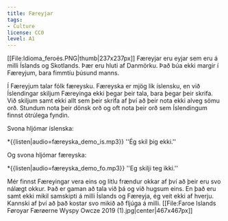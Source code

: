 ```yaml
---
title: Færeyjar
tags:
- Culture
license: CC0
level: A1
---
```


[[File:Idioma_feroés.PNG|thumb|237x237px]]
<Book audio="Færeyska.mp3">
Færeyjar eru eyjar sem eru á milli Íslands og Skotlands. Þær eru hluti af Danmörku. Það búa ekki margir í Færeyjum, bara fimmtíu þúsund manns. 

Í Færeyjum talar fólk færeysku. Færeyska er mjög lík íslensku, en við Íslendingar skiljum Færeyinga ekki þegar þeir tala, bara þegar þeir skrifa. Við skiljum samt ekki allt sem þeir skrifa af því að þeir nota ekki alveg sömu orð. Stundum nota þeir dönsk orð og oft nota þeir orð sem Íslendingum finnst ótrúlega fyndin.    

Svona hljómar íslenska:    

*{{listen|audio=færeyska_demo_is.mp3}} ''Ég skil þig ekki.''

Og svona hljómar færeyska:

*{{listen|audio=færeyska_demo_fo.mp3}} ''Eg skilji teg ikki.''

Mér finnst Færeyingar vera eins og litlu frændur okkar af því að þeir eru svo nálægt okkur. Það er gaman að tala við þá og við hugsum eins. En það eru samt ekki mikil samskipti á milli Íslands og Færeyja, ég veit ekki af hverju. Kannski af því að það kostar svo mikið að fljúga á milli.
</Book>
[[File:Faroe Islands Føroyar Færøerne Wyspy Owcze 2019 (1).jpg|center|467x467px]]
 
